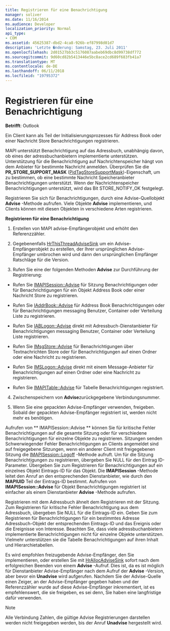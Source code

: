 ```yaml
---
title: Registrieren für eine Benachrichtigung
manager: soliver
ms.date: 11/16/2014
ms.audience: Developer
localization_priority: Normal
api_type:
- COM
ms.assetid: 45625387-dbd2-4ca8-926b-ef87998d01d7
description: 'Letzte �nderung: Samstag, 23. Juli 2011'
ms.openlocfilehash: 2d01527bb3c5176087aabeb69dbc8d99738df772
ms.sourcegitcommit: 9d60cd82b5413446e5bc8ace2cd689f683fb41a7
ms.translationtype: MT
ms.contentlocale: de-DE
ms.lasthandoff: 06/11/2018
ms.locfileid: "19795372"
---
```

# <a name="registering-for-a-notification"></a>Registrieren für eine Benachrichtigung

  
  
**Betrifft**: Outlook 
  
Ein Client kann als Teil der Initialisierungsprozesses für Address Book oder einer Nachricht Store Benachrichtigungen registrieren.
  
MAPI unterstützt Benachrichtigung auf das Adressbuch, unabhängig davon, ob eines der adressbuchanbietern implementierte unterstützen. Unterstützung für die Benachrichtigung auf Nachrichtenspeicher hängt von dem Anbieter für bestimmte Nachricht anmelden. Überprüfen Sie die **PR_STORE_SUPPORT_MASK** ([PidTagStoreSupportMask](pidtagstoresupportmask-canonical-property.md))-Eigenschaft, um zu bestimmen, ob eine bestimmte Nachricht Speicheranbieter Benachrichtigungen unterstützt. Wenn der Nachrichtenspeicher Benachrichtigungen unterstützt, wird das Bit STORE_NOTIFY_OK festgelegt. 
  
Registrieren Sie sich für Benachrichtigungen, durch eine Advise-Quellobjekt **Advise** -Methode aufrufen. Viele Objekte **Advise** implementieren, und Clients können mit diesen Objekten in verschiedene Arten registrieren. 
  
 **Registrieren für eine Benachrichtigung**
  
1. Erstellen von MAPI advise-Empfängerobjekt und erhöht den Referenzzähler.
    
2. Gegebenenfalls [HrThisThreadAdviseSink](hrthisthreadadvisesink.md) um ein Advise-Empfängerobjekt zu erstellen, der Ihrer ursprünglichen Advise-Empfänger umbrochen wird und dann den ursprünglichen Empfänger Ratschläge für die Version. 
    
3. Rufen Sie eine der folgenden Methoden **Advise** zur Durchführung der Registrierung: 
    
  - Rufen Sie [IMAPISession::Advise](imapisession-advise.md) für Sitzung Benachrichtigungen oder für Benachrichtigungen für ein Objekt Address Book oder einer Nachricht Store zu registrieren. 
    
  - Rufen Sie [IAddrBook::Advise](iaddrbook-advise.md) für Address Book Benachrichtigungen oder für Benachrichtigungen messaging Benutzer, Container oder Verteilung Liste zu registrieren. 
    
  - Rufen Sie [IABLogon::Advise](iablogon-advise.md) direkt mit Adressbuch-Dienstanbieter für Benachrichtigungen messaging Benutzer, Container oder Verteilung Liste registrieren. 
    
  - Rufen Sie [IMsgStore::Advise](imsgstore-advise.md) für Benachrichtigungen über Textnachrichten Store oder für Benachrichtigungen auf einen Ordner oder eine Nachricht zu registrieren. 
    
  - Rufen Sie [IMSLogon::Advise](imslogon-advise.md) direkt mit einem Message-Anbieter für Benachrichtigungen auf einen Ordner oder eine Nachricht zu registrieren. 
    
  - Rufen Sie [IMAPITable::Advise](imapitable-advise.md) für Tabelle Benachrichtigungen registriert. 
    
4. Zwischenspeichern von **Advise**zurückgegebene Verbindungsnummer.
    
5. Wenn Sie eine gepackten Advise-Empfänger verwenden, freigeben. Sobald der gepackten Advise-Empfänger registriert ist, werden nicht mehr es benötigen.
    
Aufrufen von ** IMAPISession::Advise ** können Sie für kritische Fehler Benachrichtigungen auf die gesamte Sitzung oder für verschiedene Benachrichtigungen für einzelne Objekte zu registrieren. Sitzungen senden Schwerwiegender Fehler Benachrichtigungen an Clients angemeldet sind auf freigegebene Sitzungen, wenn ein anderer Client mit freigegebenen Sitzung die [IMAPISession::Logoff](imapisession-logoff.md) -Methode aufruft. Um für die Sitzung Benachrichtigungen zu registrieren, übergeben Sie NULL für den Eintrag ID-Parameter. Übergeben Sie zum Registrieren für Benachrichtigungen auf ein einzelnes Objekt Eintrags-ID für das Objekt. Die **IMAPISession** -Methode leitet den Anruf an den entsprechenden Dienstanbieter, wie durch den **MAPIUID** Teil der Eintrags-ID bestimmt. Aufrufen von **IMAPISession::Advise** für Objekt Benachrichtigungen registriert ist einfacher als einem Dienstanbieter **Advise** -Methode aufrufen. 
  
Registrieren mit dem Adressbuch ähnelt dem Registrieren mit der Sitzung. Zum Registrieren für kritische Fehler Benachrichtigung aus dem Adressbuch, übergeben Sie NULL für die Eintrags-ID ein. Geben Sie zum Registrieren für Benachrichtigungen für ein bestimmtes Adresse Adressbuch-Objekt der entsprechenden Eintrags-ID und das Ereignis oder die Ereignisse von Interesse. Beachten Sie, dass viele adressbuchanbietern implementierte Benachrichtigungen nicht für einzelne Objekte unterstützen. Vielmehr unterstützen sie die Tabelle Benachrichtigungen auf ihren Inhalt und Hierarchietabellen. 
  
Es wird empfohlen freizugebende Advise-Empfänger, den Sie implementieren, oder erstellen Sie mit [HrAllocAdviseSink](hrallocadvisesink.md) sofort nach dem erfolgreichen Beenden von einem **Advise** -Aufruf. Dies ist, da es ist möglich für Dienstanbieter Advise-Empfänger nach dem Aufruf der **Advise** -Version, aber bevor ein **Unadvise** wird aufgerufen. Nachdem Sie der Advise-Quelle einen Zeiger, an der Advise-Empfänger gegeben haben und der Referenzzähler wurde auf diese Advise-Empfänger inkrementiert, ist es empfehlenswert, die sie freigeben, es sei denn, Sie haben eine langfristige dafür verwenden. 
  
> [!NOTE]
> Alle Verbindung Zahlen, die gültige Advise Registrierungen darstellen werden nicht freigegeben werden, bis der Anruf **Unadvise** hergestellt wird. 
  

